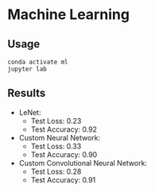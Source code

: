# Machine Learning

## Usage

```
conda activate ml
jupyter lab
```

## Results

- LeNet:
  - Test Loss: 0.23
  - Test Accuracy: 0.92
- Custom Neural Network:
  - Test Loss: 0.33
  - Test Accuracy: 0.90
- Custom Convolutional Neural Network:
  - Test Loss: 0.28
  - Test Accuracy: 0.91